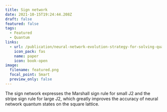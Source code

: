 ```yaml
---
title: Sign network
date: 2021-10-15T19:24:44.208Z
draft: false
featured: false
tags:
  - Featured
  - Quantum
links:
  - url: /publication/neural-network-evolution-strategy-for-solving-quantum-sign-structures/
    icon_pack: fas
    name: paper
    icon: book-open
image:
  filename: featured.png
  focal_point: Smart
  preview_only: false
---
```

The sign network expresses the Marshall sign rule for small J2 and the stripe sign rule for large J2, which greatly improves the accuracy of neural network quantum states on the square lattice.
